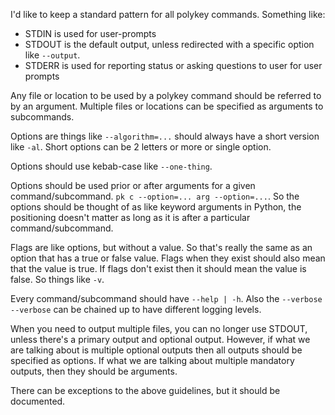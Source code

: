 I'd like to keep a standard pattern for all polykey commands. Something like:

* STDIN is used for user-prompts
* STDOUT is the default output, unless redirected with a specific option like `--output`.
* STDERR is used for reporting status or asking questions to user for user prompts

Any file or location to be used by a polykey command should be referred to by an argument. Multiple files or locations can be specified as arguments to subcommands.

Options are things like `--algorithm=...` should always have a short version like `-al`. Short options can be 2 letters or more or single option.

Options should use kebab-case like `--one-thing`.

Options should be used prior or after arguments for a given command/subcommand. `pk c --option=... arg --option=...`. So the options should be thought of as like keyword arguments in Python, the positioning doesn't matter as long as it is after a particular command/subcommand.

Flags are like options, but without a value. So that's really the same as an option that has a true or false value. Flags when they exist should also mean that the value is true. If flags don't exist then it should mean the value is false. So things like `-v`.

Every command/subcommand should have `--help | -h`. Also the `--verbose --verbose` can be chained up to have different logging levels.

When you need to output multiple files, you can no longer use STDOUT, unless there's a primary output and optional output. However, if what we are talking about is multiple optional outputs then all outputs should be specified as options. If what we are talking about multiple mandatory outputs, then they should be arguments.

There can be exceptions to the above guidelines, but it should be documented.
